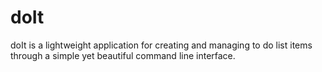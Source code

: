 # doIt

doIt is a lightweight application for creating and managing to do list items through a simple yet beautiful command line interface.


